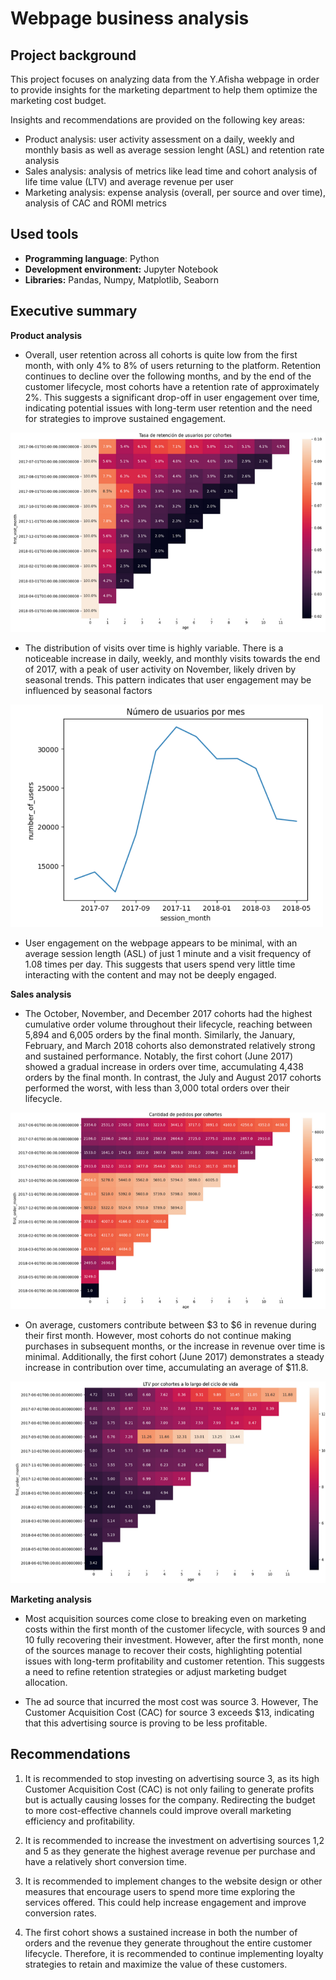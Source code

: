# Webpage business analysis
## Project background
This project focuses on analyzing data from the Y.Afisha webpage in order to provide insights for the marketing department to help them optimize the marketing cost budget. 

Insights and recommendations are provided on the following key areas:
- Product analysis: user activity assessment on a daily, weekly and monthly basis as well as average session lenght (ASL) and retention rate analysis
- Sales analysis: analysis of metrics like lead time and cohort analysis of life time value (LTV) and average revenue per user
- Marketing analysis: expense analysis (overall, per source and over time), analysis of CAC and ROMI metrics

## Used tools
- **Programming language**: Python
- **Development environment:** Jupyter Notebook
- **Libraries:** Pandas, Numpy, Matplotlib, Seaborn

## Executive summary

**Product analysis**

- Overall, user retention across all cohorts is quite low from the first month, with only 4% to 8% of users returning to the platform. Retention continues to decline over the following months, and by the end of the customer lifecycle, most cohorts have a retention rate of approximately 2%. This suggests a significant drop-off in user engagement over time, indicating potential issues with long-term user retention and the need for strategies to improve sustained engagement.

![Descripción](https://github.com/daniela-artica/Proyecto_analisis-de-negocio/blob/main/images/tasa%20de%20retencion%20proyecto%20marketing.png)

- The distribution of visits over time is highly variable. There is a noticeable increase in daily, weekly, and monthly visits towards the end of 2017, with a peak of user activity on November, likely driven by seasonal trends. This pattern indicates that user engagement may be influenced by seasonal factors
<img src="images/nro_usuarios_mes.png" alt="Descripción" width="500"/>

- User engagement on the webpage appears to be minimal, with an average session length (ASL) of just 1 minute and a visit frequency of 1.08 times per day. This suggests that users spend very little time interacting with the content and may not be deeply engaged.

**Sales analysis** 
- The October, November, and December 2017 cohorts had the highest cumulative order volume throughout their lifecycle, reaching between 5,894 and 6,005 orders by the final month. Similarly, the January, February, and March 2018 cohorts also demonstrated relatively strong and sustained performance. Notably, the first cohort (June 2017) showed a gradual increase in orders over time, accumulating 4,438 orders by the final month. In contrast, the July and August 2017 cohorts performed the worst, with less than 3,000 total orders over their lifecycle.

![Descripcion](https://github.com/daniela-artica/Proyecto_analisis-de-negocio/blob/main/images/cantidad_pedidos_por_cohorte.png)

- On average, customers contribute between $3 to $6 in revenue during their first month. However, most cohorts do not continue making purchases in subsequent months, or the increase in revenue over time is minimal.  Additionally, the first cohort (June 2017) demonstrates a steady increase in contribution over time, accumulating an average of $11.8.

![Descripción](https://github.com/daniela-artica/Proyecto_analisis-de-negocio/blob/main/images/LTV_cohortes.png)

**Marketing analysis**

- Most acquisition sources come close to breaking even on marketing costs within the first month of the customer lifecycle, with sources 9 and 10 fully recovering their investment. However, after the first month, none of the sources manage to recover their costs, highlighting potential issues with long-term profitability and customer retention. This suggests a need to refine retention strategies or adjust marketing budget allocation.
  
- The ad source that incurred the most cost was source 3. However, The Customer Acquisition Cost (CAC) for source 3 exceeds $13, indicating that this advertising source is proving to be less profitable.


## Recommendations
1. It is recommended to stop investing on advertising source 3, as its high Customer Acquisition Cost (CAC) is not only failing to generate profits but is actually causing losses for the company. Redirecting the budget to more cost-effective channels could improve overall marketing efficiency and profitability.
   
2. It is recommended to increase the investment on advertising sources 1,2 and 5 as they generate the highest average revenue per purchase and have a relatively short conversion time.
   
3. It is recommended to implement changes to the website design or other measures that encourage users to spend more time exploring the services offered. This could help increase engagement and improve conversion rates.

4. The first cohort shows a sustained increase in both the number of orders and the revenue they generate throughout the entire customer lifecycle. Therefore, it is recommended to continue implementing loyalty strategies to retain and maximize the value of these customers.
